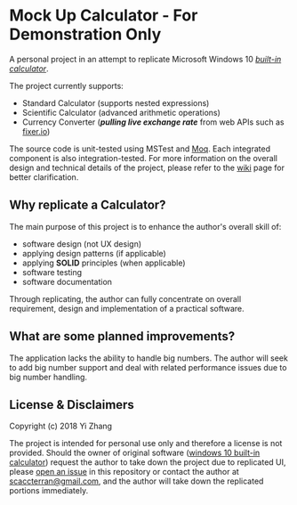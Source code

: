 # Mock Up Calculator - For Demonstration Only

A personal project in an attempt to replicate Microsoft Windows 10 [_built-in calculator_][microsoft calculator support].

The project currently supports:

  * Standard Calculator (supports nested expressions)
  * Scientific Calculator (advanced arithmetic operations)
  * Currency Converter (**_pulling live exchange rate_** from web APIs such as [fixer.io])
  
The source code is unit-tested using MSTest and [Moq]. Each integrated component is also integration-tested. For more information on the overall design and technical details of the project, please refer to the [wiki][wiki page] page for better clarification.

## Why replicate a Calculator?

The main purpose of this project is to enhance the author's overall skill of:

  * software design (not UX design)
  * applying design patterns (if applicable)
  * applying **SOLID** principles (when applicable)
  * software testing
  * software documentation
  
Through replicating, the author can fully concentrate on overall requirement, design and implementation of a practical software. 

## What are some planned improvements?

The application lacks the ability to handle big numbers. The author will seek to add big number support and deal with related performance issues due to big number handling.

## License & Disclaimers

Copyright (c) 2018 Yi Zhang

The project is intended for personal use only and therefore a license is not provided. Should the owner of original software ([windows 10 built-in calculator][microsoft calculator support]) request the author to take down the project due to replicated UI, please [open an issue][issue page] in this repository or contact the author at scaccterran@gmail.com, and the author will take down the replicated portions immediately.

[microsoft calculator support]: https://support.microsoft.com/en-ca/help/4026389/windows-calculator-in-windows-10 "Link to official page"
[wiki page]: https://github.com/YiZhang-Paul/Mock_Up_Calculator/wiki "Wiki"
[issue page]: https://github.com/YiZhang-Paul/Mock_Up_Calculator/issues "Open Issue"
[fixer.io]: https://fixer.io/ "fixer"
[Moq]: https://github.com/moq/moq4
